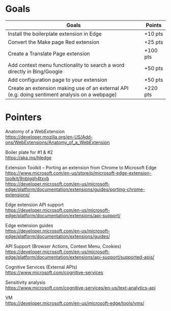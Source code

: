 # Goals

| Goals                                                                                          | Points   |
|------------------------------------------------------------------------------------------------|----------|
| Install the boilerplate extension in Edge                                                      | +10 pts  |
| Convert the Make page Red extension                                                            | +25 pts  |
| Create a Translate Page extension                                                              | +100 pts |
| Add context menu functionality to search a word directly in Bing/Google                        | +50 pts  |
| Add configuration page to your extension                                                       | +50 pts  |
| Create an extension making use of an external API (e.g. doing sentiment analysis on a webpage) | +220 pts |

# Pointers
Anatomy of a WebExtension  
https://developer.mozilla.org/en-US/Add-ons/WebExtensions/Anatomy_of_a_WebExtension

Boiler plate for #1 & #2  
https://aka.ms/hledge

Extension Toolkit – Porting an extension from Chrome to Microsoft Edge  
https://www.microsoft.com/en-us/store/p/microsoft-edge-extension-toolkit/9nblggh4txvb  
https://developer.microsoft.com/en-us/microsoft-edge/platform/documentation/extensions/guides/porting-chrome-extensions/

Edge extension API support  
https://developer.microsoft.com/en-us/microsoft-edge/platform/documentation/extensions/api-support/

Edge extension guides  
https://developer.microsoft.com/en-us/microsoft-edge/platform/documentation/extensions/guides/

API Support (Browser Actions, Context Menu, Cookies)  
https://developer.microsoft.com/en-us/microsoft-edge/platform/documentation/extensions/api-support/supported-apis/

Cognitive Services (External APIs)  
https://www.microsoft.com/cognitive-services

Sensitivity analysis  
https://www.microsoft.com/cognitive-services/en-us/text-analytics-api

VM  
https://developer.microsoft.com/en-us/microsoft-edge/tools/vms/